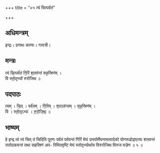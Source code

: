 +++
title = "०५ त्यं चित्पर्वतं"

+++
## अधिमन्त्रम्
इन्द्रः। प्रगाथः काण्वः। गायत्री।

## मन्त्रः
त्यं चि॒त्पर्व॑तं गि॒रिं श॒तव॑न्तं सह॒स्रिण॑म् ।  
वि स्तो॒तृभ्यो॑ रुरोजिथ ॥

## पदपाठः
त्यम् । चि॒त् । पर्व॑तम् । गि॒रिम् । श॒तऽव॑न्तम् । स॒ह॒स्रिण॑म् ।  
वि । स्तो॒तृऽभ्यः॑ । रु॒रो॒जि॒थ॒ ॥

## भाष्यम्
हे इन्द्र त्वं त्यं चित् तं चिदिति पूरणः पर्वतं पर्ववन्तं गिरिं मेघं उभयोर्मेघनामत्वादेको योगरूढोद्रष्टव्यः शतवन्तं रातोदकवन्तं तथा सहस्रिणं अप- रिमितवृष्टिं मेघं स्तोतृभ्योर्थाय विरुरोजिथ विरुज वज्रेण ॥ ५ ॥